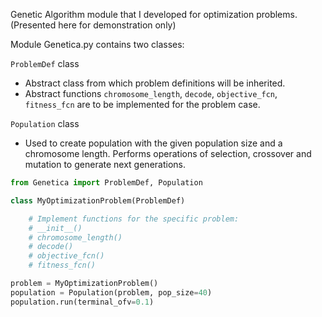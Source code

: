Genetic Algorithm module that I developed for optimization problems. (Presented here for demonstration only)

Module Genetica.py contains two classes:


`ProblemDef` class
* Abstract class from which problem definitions will be inherited. 
* Abstract functions `chromosome_length`, `decode`, `objective_fcn`, `fitness_fcn` are to be implemented for the problem case.

`Population` class
* Used to create population with the given population size and a chromosome length. Performs operations of selection, crossover and mutation to generate next generations. 

```py
from Genetica import ProblemDef, Population

class MyOptimizationProblem(ProblemDef)

    # Implement functions for the specific problem:
    # __init__()
    # chromosome_length()
    # decode()
    # objective_fcn()
    # fitness_fcn()

problem = MyOptimizationProblem()
population = Population(problem, pop_size=40) 
population.run(terminal_ofv=0.1) 
```
